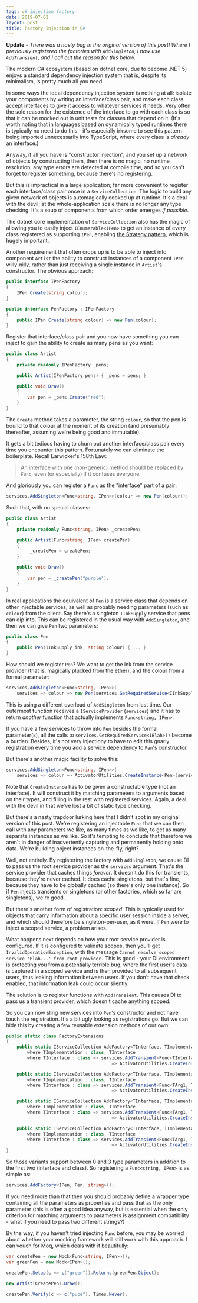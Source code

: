 ```yaml
---
tags: c# injection factory
date: 2019-07-02
layout: post
title: Factory Injection in C#
---
```


**Update** - _There was a nasty bug in the original version of this post! Where I previously registered the factories with `AddSingleton`, I now use `AddTransient`, and I call out the reason for this below._

The modern C# ecosystem (based on dotnet core, due to become .NET 5) enjoys a standard dependency injection system that is, despite its minimalism, is pretty much all you need.

In some ways the ideal dependency injection system is nothing at all: isolate your components by writing an interface/class pair, and make each class accept interfaces to give it access to whatever services it needs. Very often the sole reason for the existence of the interface to go with each class is so that it can be mocked out in unit tests for classes that depend on it. (It's worth noting that in languages based on dynamically typed runtimes there is typically no need to do this - it's especially irksome to see this pattern being imported unnecessarily into TypeScript, where every class is _already_ an interface.)

Anyway, if all you have is "constructor injection", and you set up a network of objects by constructing them, then there is no magic, no runtime resolution, any type errors are detected at compile time, and so you can't forget to register something, because there's no registering.

But this is impractical in a large application; far more convenient to register each interface/class pair once in a `ServiceCollection`. The logic to build any given network of objects is automagically cooked up at runtime. It's a deal with the devil; at the whole-application scale there is no longer any type checking. It's a soup of components from which order emerges _if possible_.

The dotnet core implementation of `ServiceCollection` also has the magic of allowing you to easily inject `IEnumerable<IPen>` to get an instance of every class registered as supporting `IPen`, enabling [the Strategy pattern](https://en.wikipedia.org/wiki/Strategy_pattern), which is hugely important.

Another requirement that often crops up is to be able to inject into component `Artist` the ability to construct instances of a component `IPen` willy-nilly, rather than just receiving a single instance in `Artist`'s constructor. The obvious approach:

```cs
public interface IPenFactory
{
    IPen Create(string colour);
}

public interface PenFactory : IPenFactory
{
    public IPen Create(string colour) => new Pen(colour);
}
```

Register that interface/class pair and you now have something you can inject to gain the ability to create as many pens as you want:

```cs
public class Artist
{
    private readonly IPenFactory _pens;

    public Artist(IPenFactory pens) { _pens = pens; }

    public void Draw()
    {
        var pen = _pens.Create("red");
    }
}
```

The `Create` method takes a parameter, the string `colour`, so that the pen is bound to that colour at the moment of its creation (and presumably thereafter, assuming we're being good and immutable).

It gets a bit tedious having to churn out another interface/class pair every time you encounter this pattern. Fortunately we can eliminate the boilerplate. Recall Earwicker's 158th Law:

> An interface with one (non-generic) method should be replaced by `Func`, even (or especially) if it confuses everyone.

And gloriously you can register a `Func` as the "interface" part of a pair:

```cs
services.AddSingleton<Func<string, IPen>>(colour => new Pen(colour));
```

Such that, with no special classes:

```cs
public class Artist
{
    private readonly Func<string, IPen> _createPen;

    public Artist(Func<string, IPen> createPen)
    {
         _createPen = createPen;
    }

    public void Draw()
    {
        var pen = _createPen("purple");
    }
}
```

In real applications the equivalent of `Pen` is a service class that depends on other injectable services, as well as probably needing parameters (such as `colour`) from the client. Say there's a singleton `IInkSupply` service that pens can dip into. This can be registered in the usual way with `AddSingleton`, and then we can give `Pen` two parameters:

```cs
public class Pen
{
    public Pen(IInkSupply ink, string colour) { ... }
}
```

How should we register `Pen`? We want to get the ink from the service provider (that is, magically plucked from the ether), and the colour from a formal parameter:

```cs
services.AddSingleton<Func<string, IPen>>(
    services => colour => new Pen(services.GetRequiredService<IInkSupply>(), colour));
```

This is using a different overload of `AddSingleton` from last time. Our outermost function receives a `IServiceProvider` (`services`) and it has to return _another_ function that actually implements `Func<string, IPen>`.

If you have a few services to throw into `Pen` besides the formal parameter(s), all the calls to `services.GetRequiredService<IBlah>()` become a burden. Besides, it's not very injectiony to have to edit this gnarly registration every time you add a service dependency to `Pen`'s constructor.

But there's another magic facility to solve this:

```cs
services.AddSingleton<Func<string, IPen>>(
    services => colour => ActivatorUtilities.CreateInstance<Pen>(services, colour));
```

Note that `CreateInstance` has to be given a constructable type (not an interface). It will construct it by matching parameters to arguments based on their types, and filling in the rest with registered services. Again, a deal with the devil in that we've lost a bit of static type checking.

But there's a nasty trapdoor lurking here that I didn't spot in my original version of this post. We're registering an injectable `Func` that we can then call with any parameters we like, as many times as we like, to get as many separate instances as we like. So it's tempting to conclude that therefore we aren't in danger of inadvertently capturing and permanently holding onto data. We're building object instances on-the-fly, right?

Well, not entirely. By registering the factory with `AddSingleton`, we cause DI to pass us the root service provider as the `services` argument. That's the service provider that caches things _forever_. It doesn't do this for transients, because they're never cached. It does cache singletons, but that's fine, because they have to be globally cached (so there's only one instance). So if `Pen` injects transients or singletons (or other factories, which so far are singletons), we're good.

But there's another form of registration: _scoped_. This is typically used for objects that carry information about a specific user session inside a server, and which should therefore be singleton-per-user, as it were. If `Pen` were to inject a scoped service, a problem arises.

What happens next depends on how your root service provider is configured. If it is configured to validate scopes, then you'll get `InvalidOperationException`, with the message `Cannot resolve scoped service 'Blah...' from root provider.` This is good - your DI environment is protecting you from a potentially terrible bug, where the first user's data is captured in a scoped service and is then provided to all subsequent users, thus leaking information between users. If you don't have that check enabled, that information leak could occur silently.

The solution is to register functions with `AddTransient`. This causes DI to pass us a transient provider, which doesn't cache anything scoped.

So you can now sling new services into `Pen`'s constructor and not have touch the registration. It's a bit ugly looking as registrations go. But we can hide this by creating a few reusable extension methods of our own:

```cs
public static class FactoryExtensions
{
    public static IServiceCollection AddFactory<TInterface, TImplementation>(this IServiceCollection services)
        where TImplementation : class, TInterface
        where TInterface : class => services.AddTransient<Func<TInterface>>(sp => ()
                                        => ActivatorUtilities.CreateInstance<TImplementation>(sp));

    public static IServiceCollection AddFactory<TInterface, TImplementation, TArg1>(this IServiceCollection services)
        where TImplementation : class, TInterface
        where TInterface : class => services.AddTransient<Func<TArg1, TInterface>>(sp => arg1
                                        => ActivatorUtilities.CreateInstance<TImplementation>(sp, arg1));

    public static IServiceCollection AddFactory<TInterface, TImplementation, TArg1, TArg2>(this IServiceCollection services)
        where TImplementation : class, TInterface
        where TInterface : class => services.AddTransient<Func<TArg1, TArg2, TInterface>>(sp => (arg1, arg2)
                                        => ActivatorUtilities.CreateInstance<TImplementation>(sp, arg1, arg2));

    public static IServiceCollection AddFactory<TInterface, TImplementation, TArg1, TArg2, TArg3>(this IServiceCollection services)
        where TImplementation : class, TInterface
        where TInterface : class => services.AddTransient<Func<TArg1, TArg2, TArg3, TInterface>>(sp => (arg1, arg2, arg3)
                                        => ActivatorUtilities.CreateInstance<TImplementation>(sp, arg1, arg2, arg3));
}
```

So those variants support between 0 and 3 type parameters in addition to the first two (interface and class). So registering a `Func<string, IPen>` is as simple as:

```cs
services.AddFactory<IPen, Pen, string>();
```

If you need more than that then you should probably define a wrapper type containing all the parameters as properties and pass that as the only parameter (this is often a good idea anyway, but is essential when the only criterion for matching arguments to parameters is assignment compatibility - what if you need to pass two different strings?)

By the way, if you haven't tried injecting `Func` before, you may be worried about whether your mocking framework will still work with this approach. I can vouch for Moq, which deals with it beautifully:

```cs
var createPen = new Mock<Func<string, IPen>>();
var greenPen = new Mock<IPen>();

createPen.Setup(c => c("green")).Returns(greenPen.Object);

new Artist(CreatePen).Draw();

createPen.Verify(c => c("puce"), Times.Never);
```
